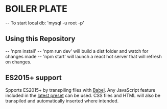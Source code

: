 # BOILER PLATE

-- To start local db: 'mysql -u root -p'

## Using this Repository

-- 'npm install'
-- 'npm run dev' will build a dist folder and watch for changes made
-- 'npm start' will launch a react hot server that will refresh on changes.

## ES2015+ support

Spports ES2015+ by transpiling files with [Babel](https://babeljs.io/). Any JavaScript feature included in the [latest preset](https://babeljs.io/docs/plugins/preset-latest/) can be used. CSS files and HTML will also be transpiled and automatically inserted where intended.
